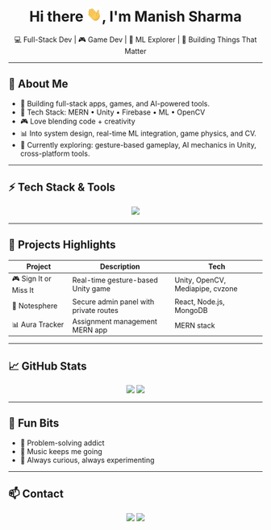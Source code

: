 <h1 align="center">
  Hi there <img src="https://raw.githubusercontent.com/ABSphreak/ABSphreak/master/gifs/Hi.gif" width="30px">, I'm Manish Sharma
</h1>

<p align="center">
  💻 Full-Stack Dev | 🎮 Game Dev | 🤖 ML Explorer | 🚀 Building Things That Matter
</p>

---

## 🚀 About Me

- 🔭 Building full-stack apps, games, and AI-powered tools.
- 🎯 Tech Stack: MERN • Unity • Firebase • ML • OpenCV
- 🎮 Love blending code + creativity
- 📊 Into system design, real-time ML integration, game physics, and CV.
- 🌱 Currently exploring: gesture-based gameplay, AI mechanics in Unity, cross-platform tools.

---

## ⚡ Tech Stack & Tools

<div align="center">
  <img src="https://skillicons.dev/icons?i=react,nodejs,mongodb,unity,cs,python,opencv,firebase,git,github,vscode,c,java,androidstudio" />
</div>

---

## 🌟 Projects Highlights

| Project | Description | Tech |
|---------|-------------|------|
| 🎮 Sign It or Miss It | Real-time gesture-based Unity game | Unity, OpenCV, Mediapipe, cvzone |
| 🔐 Notesphere | Secure admin panel with private routes | React, Node.js, MongoDB |
| 📊 Aura Tracker | Assignment management MERN app | MERN stack |

---

## 📈 GitHub Stats

<div align="center">
  <img src="https://github-readme-stats.vercel.app/api?username=manish-sharma26&show_icons=true&theme=react&hide_border=true" />
  <img src="https://github-readme-streak-stats.herokuapp.com/?user=manish-sharma26&theme=react&hide_border=true" />
</div>

---

## 🎯 Fun Bits

- 🧠 Problem-solving addict
- 🎵 Music keeps me going
- 🏹 Always curious, always experimenting

---

## 📫 Contact

<p align="center">
  <a href="mailto:your-ms0417551@gmail.com"><img src="https://img.shields.io/badge/Email-D14836?style=for-the-badge&logo=gmail&logoColor=white"/></a>
  <a href="https://linkedin.com/manish-sharma26"><img src="https://img.shields.io/badge/LinkedIn-0077B5?style=for-the-badge&logo=linkedin&logoColor=white"/></a>
</p>
